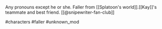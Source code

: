 Any pronouns except he or she. Faller from [[Splatoon's world]].[[Kay]]'s teammate and best friend. [[@snipewriter-fan-club]]

#characters #faller #unknown_mod 